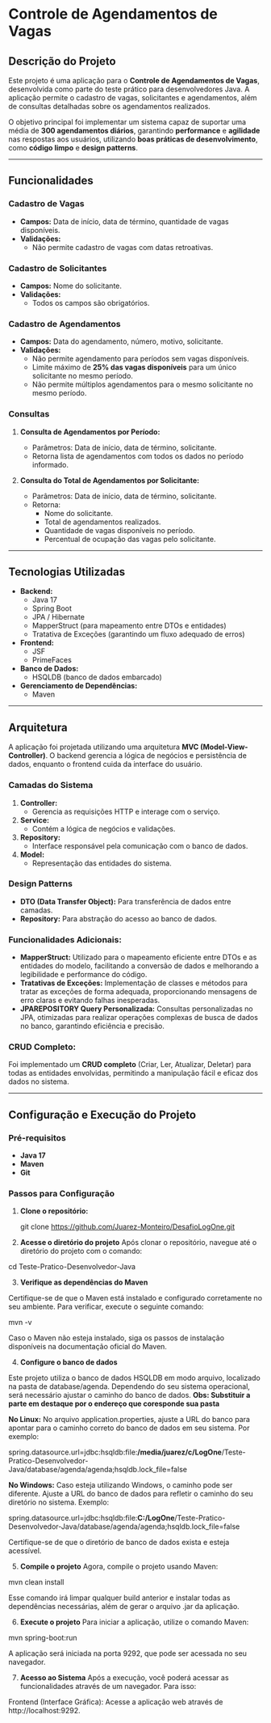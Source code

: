 
# Controle de Agendamentos de Vagas

## Descrição do Projeto
Este projeto é uma aplicação para o **Controle de Agendamentos de Vagas**, desenvolvida como parte do teste prático para desenvolvedores Java. A aplicação permite o cadastro de vagas, solicitantes e agendamentos, além de consultas detalhadas sobre os agendamentos realizados.

O objetivo principal foi implementar um sistema capaz de suportar uma média de **300 agendamentos diários**, garantindo **performance** e **agilidade** nas respostas aos usuários, utilizando **boas práticas de desenvolvimento**, como **código limpo** e **design patterns**.

---

## Funcionalidades
### Cadastro de Vagas
- **Campos:** Data de início, data de término, quantidade de vagas disponíveis.
- **Validações:**
  - Não permite cadastro de vagas com datas retroativas.

### Cadastro de Solicitantes
- **Campos:** Nome do solicitante.
- **Validações:**
  - Todos os campos são obrigatórios.

### Cadastro de Agendamentos
- **Campos:** Data do agendamento, número, motivo, solicitante.
- **Validações:**
  - Não permite agendamento para períodos sem vagas disponíveis.
  - Limite máximo de **25% das vagas disponíveis** para um único solicitante no mesmo período.
  - Não permite múltiplos agendamentos para o mesmo solicitante no mesmo período.

### Consultas
1. **Consulta de Agendamentos por Período:**
   - Parâmetros: Data de início, data de término, solicitante.
   - Retorna lista de agendamentos com todos os dados no período informado.

2. **Consulta do Total de Agendamentos por Solicitante:**
   - Parâmetros: Data de início, data de término, solicitante.
   - Retorna:
     - Nome do solicitante.
     - Total de agendamentos realizados.
     - Quantidade de vagas disponíveis no período.
     - Percentual de ocupação das vagas pelo solicitante.

---

## Tecnologias Utilizadas
- **Backend:**
  - Java 17
  - Spring Boot
  - JPA / Hibernate
  - MapperStruct (para mapeamento entre DTOs e entidades)
  - Tratativa de Exceções (garantindo um fluxo adequado de erros)
- **Frontend:**
  - JSF
  - PrimeFaces
- **Banco de Dados:**
  - HSQLDB (banco de dados embarcado)
- **Gerenciamento de Dependências:**
  - Maven

---

## Arquitetura
A aplicação foi projetada utilizando uma arquitetura **MVC (Model-View-Controller)**. O backend gerencia a lógica de negócios e persistência de dados, enquanto o frontend cuida da interface do usuário.

### Camadas do Sistema
1. **Controller:**
   - Gerencia as requisições HTTP e interage com o serviço.
2. **Service:**
   - Contém a lógica de negócios e validações.
3. **Repository:**
   - Interface responsável pela comunicação com o banco de dados.
4. **Model:**
   - Representação das entidades do sistema.

### Design Patterns
- **DTO (Data Transfer Object):** Para transferência de dados entre camadas.
- **Repository:** Para abstração do acesso ao banco de dados.

### Funcionalidades Adicionais:
- **MapperStruct:** Utilizado para o mapeamento eficiente entre DTOs e as entidades do modelo, facilitando a conversão de dados e melhorando a legibilidade e performance do código.
- **Tratativas de Exceções:** Implementação de classes e métodos para tratar as exceções de forma adequada, proporcionando mensagens de erro claras e evitando falhas inesperadas.
- **JPAREPOSITORY Query Personalizada:** Consultas personalizadas no JPA, otimizadas para realizar operações complexas de busca de dados no banco, garantindo eficiência e precisão.

### CRUD Completo:
Foi implementado um **CRUD completo** (Criar, Ler, Atualizar, Deletar) para todas as entidades envolvidas, permitindo a manipulação fácil e eficaz dos dados no sistema.

---

## Configuração e Execução do Projeto

### Pré-requisitos
- **Java 17**
- **Maven**
- **Git**

### Passos para Configuração
1. **Clone o repositório:**

   git clone https://github.com/Juarez-Monteiro/DesafioLogOne.git

2. **Acesse o diretório do projeto**
Após clonar o repositório, navegue até o diretório do projeto com o comando:

cd Teste-Pratico-Desenvolvedor-Java

3. **Verifique as dependências do Maven**

Certifique-se de que o Maven está instalado e configurado corretamente no seu ambiente. Para verificar, execute o seguinte comando:

mvn -v

Caso o Maven não esteja instalado, siga os passos de instalação disponíveis na documentação oficial do Maven.

4. **Configure o banco de dados**

Este projeto utiliza o banco de dados HSQLDB em modo arquivo, localizado na pasta de database/agenda. Dependendo do seu sistema operacional, será necessário ajustar o caminho do banco de dados. 
**Obs: Substituir a parte em destaque por o endereço que coresponde sua pasta**

**No Linux:** No arquivo application.properties, ajuste a URL do banco para apontar para o caminho correto do banco de dados em seu sistema. Por exemplo:

spring.datasource.url=jdbc:hsqldb:file:**/media/juarez/c/LogOne**/Teste-Pratico-Desenvolvedor-Java/database/agenda/agenda;hsqldb.lock_file=false

**No Windows:** Caso esteja utilizando Windows, o caminho pode ser diferente. Ajuste a URL do banco de dados para refletir o caminho do seu diretório no sistema. Exemplo:

spring.datasource.url=jdbc:hsqldb:file:**C:/LogOne**/Teste-Pratico-Desenvolvedor-Java/database/agenda/agenda;hsqldb.lock_file=false

Certifique-se de que o diretório de banco de dados exista e esteja acessível.

5. **Compile o projeto**
Agora, compile o projeto usando Maven:

mvn clean install

Esse comando irá limpar qualquer build anterior e instalar todas as dependências necessárias, além de gerar o arquivo .jar da aplicação.

6. **Execute o projeto**
Para iniciar a aplicação, utilize o comando Maven:

mvn spring-boot:run

A aplicação será iniciada na porta 9292, que pode ser acessada no seu navegador.

7. **Acesso ao Sistema**
Após a execução, você poderá acessar as funcionalidades através de um navegador. Para isso:

Frontend (Interface Gráfica): Acesse a aplicação web através de http://localhost:9292.

